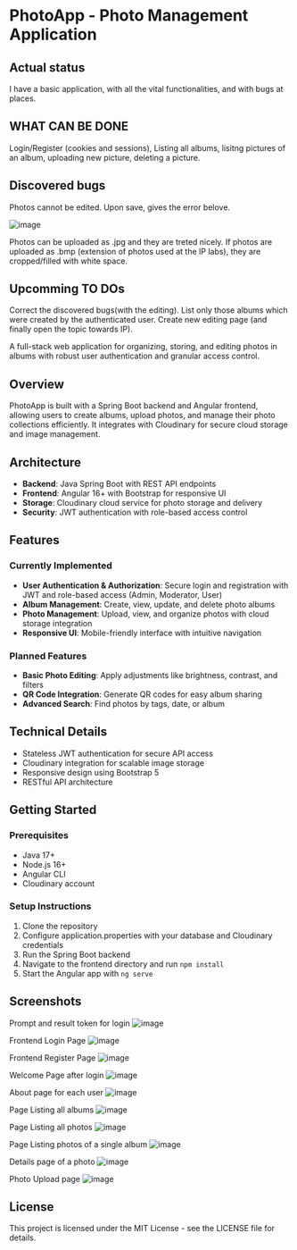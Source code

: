 # PhotoApp - Photo Management Application

## Actual status
I have a basic application, with all the vital functionalities, and with bugs at places.


## WHAT CAN BE DONE
Login/Register (cookies and sessions), Listing all albums, lisitng pictures of an album, uploading new picture, deleting a picture.


## Discovered bugs
Photos cannot be edited. Upon save, gives the error belove.

![image](https://github.com/user-attachments/assets/d8fe939c-adff-4650-82c7-997e7582b62d)

Photos can be uploaded as .jpg and they are treted nicely. If photos are uploaded as .bmp (extension of photos used at the IP labs), they are cropped/filled with white space.


## Upcomming TO DOs
Correct the discovered bugs(with the editing).
List only those albums which were created by the authenticated user.
Create new editing page (and finally open the topic towards IP).


A full-stack web application for organizing, storing, and editing photos in albums with robust user authentication and granular access control.

## Overview

PhotoApp is built with a Spring Boot backend and Angular frontend, allowing users to create albums, upload photos, and manage their photo collections efficiently. It integrates with Cloudinary for secure cloud storage and image management.

## Architecture

- **Backend**: Java Spring Boot with REST API endpoints
- **Frontend**: Angular 16+ with Bootstrap for responsive UI
- **Storage**: Cloudinary cloud service for photo storage and delivery
- **Security**: JWT authentication with role-based access control

## Features

### Currently Implemented
- **User Authentication & Authorization**: Secure login and registration with JWT and role-based access (Admin, Moderator, User)
- **Album Management**: Create, view, update, and delete photo albums
- **Photo Management**: Upload, view, and organize photos with cloud storage integration
- **Responsive UI**: Mobile-friendly interface with intuitive navigation

### Planned Features
- **Basic Photo Editing**: Apply adjustments like brightness, contrast, and filters
- **QR Code Integration**: Generate QR codes for easy album sharing
- **Advanced Search**: Find photos by tags, date, or album

## Technical Details

- Stateless JWT authentication for secure API access
- Cloudinary integration for scalable image storage
- Responsive design using Bootstrap 5
- RESTful API architecture

## Getting Started

### Prerequisites
- Java 17+
- Node.js 16+
- Angular CLI
- Cloudinary account

### Setup Instructions
1. Clone the repository
2. Configure application.properties with your database and Cloudinary credentials
3. Run the Spring Boot backend
4. Navigate to the frontend directory and run `npm install`
5. Start the Angular app with `ng serve`
   

## Screenshots

Prompt and result token for login
![image](https://github.com/user-attachments/assets/e308997e-1371-4902-a73d-31e2675f2d05)

Frontend Login Page
![image](https://github.com/user-attachments/assets/bdea676f-64f5-493c-9745-dbdec1b2eeef)

Frontend Register Page
![image](https://github.com/user-attachments/assets/0746df56-3a07-4bac-a5cd-e60d6d1055eb)

Welcome Page after login
![image](https://github.com/user-attachments/assets/03d4c85b-5052-4c1b-b5e5-b89ef619ebbb)

About page for each user
![image](https://github.com/user-attachments/assets/b22dc0da-a6f4-41c3-bb0c-938e4f5c8b6d)

Page Listing all albums
![image](https://github.com/user-attachments/assets/9b29fbf4-ff24-4d17-8086-94cf6a1a86d0)

Page Listing all photos
![image](https://github.com/user-attachments/assets/e6fa3766-ddee-40c7-ab61-a641fd299985)

Page Listing photos of a single album
![image](https://github.com/user-attachments/assets/8733ce2e-feb8-466e-95ba-13ff34fa20da)

Details page of a photo
![image](https://github.com/user-attachments/assets/0198d265-0880-4ed5-a1d1-87c375332518)

Photo Upload page
![image](https://github.com/user-attachments/assets/8ad285e4-02f1-4199-ac78-71ed17437747)

## License

This project is licensed under the MIT License - see the LICENSE file for details.
